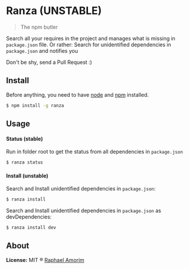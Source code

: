 # Ranza (UNSTABLE)

> The npm butler

Search all your requires in the project and manages what is missing in `package.json` file. Or rather: Search for unidentified dependencies in `package.json` and notifies you

Don't be shy, send a Pull Request :)

## Install

Before anything, you need to have [node](http://nodejs.org/) and [npm](https://www.npmjs.org/) installed.

```sh
$ npm install -g ranza
```

## Usage

#### Status (stable)

Run in folder root to get the status from all dependencies in `package.json`

```sh
$ ranza status
```

#### Install (unstable)

Search and Install unidentified dependencies in `package.json`:

```sh
$ ranza install
```

Search and Install unidentified dependencies in `package.json` as devDependencies:

```sh
$ ranza install dev
```


## About

**License:** MIT ® [Raphael Amorim](https://github.com/raphamorim)